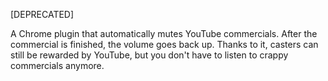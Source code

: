 [DEPRECATED]

A Chrome plugin that automatically mutes YouTube commercials. After the commercial is finished, the volume goes back up. Thanks to it, casters can still be rewarded by YouTube, but you don't have to listen to crappy commercials anymore.
